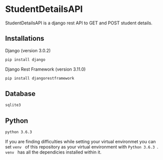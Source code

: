 # StudentDetailsAPI
StudentDetailsAPI is a django rest API to GET and POST student details.

## Installations
Django (version 3.0.2)
```bash
pip install django
```
Django Rest Framework (version 3.11.0)
```bash
pip install djangorestframework
```
## Database
```bash
sqlite3
```

## Python 
```bash
python 3.6.3
```

If you are finding difficulties while setting your virtual environmet you can set ```venv ``` of this repository as your virtual environment with ```Python 3.6.3 ```. ```venv ``` has all the dependicies installed within it.
